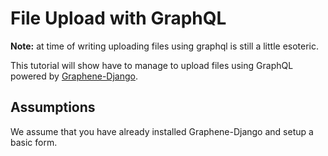 ---
---
# File Upload with GraphQL

**Note:** at time of writing uploading files using graphql is still a little esoteric.

This tutorial will show have to manage to upload files using GraphQL powered by [Graphene-Django](https://docs.graphene-python.org/projects/django/en/latest/).
## Assumptions
We assume that you have already installed Graphene-Django and setup a basic form.
<!--stackedit_data:
eyJoaXN0b3J5IjpbLTE5NTYzOTYzNDldfQ==
-->
